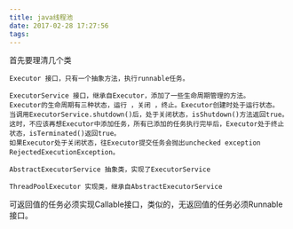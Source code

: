 ```yaml
---
title: java线程池
date: 2017-02-28 17:27:56
tags:
---
```

首先要理清几个类

    Executor 接口，只有一个抽象方法，执行runnable任务。

    ExecutorService 接口，继承自Executor，添加了一些生命周期管理的方法。
    Executor的生命周期有三种状态，运行 ，关闭 ，终止。Executor创建时处于运行状态。
    当调用ExecutorService.shutdown()后，处于关闭状态，isShutdown()方法返回true。
    这时，不应该再想Executor中添加任务，所有已添加的任务执行完毕后，Executor处于终止状态，isTerminated()返回true。
    如果Executor处于关闭状态，往Executor提交任务会抛出unchecked exception RejectedExecutionException。
    
    AbstractExecutorService 抽象类，实现了ExecutorService
    
    ThreadPoolExecutor 实现类，继承自AbstractExecutorService
    
    
可返回值的任务必须实现Callable接口，类似的，无返回值的任务必须Runnable接口。    